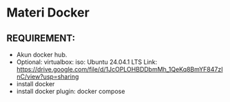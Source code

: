 # Materi Docker

## REQUIREMENT:

- Akun docker hub.
- Optional: virtualbox: iso: Ubuntu 24.04.1 LTS
  Link: https://drive.google.com/file/d/1JcOPLOHBDDbmMh_1QeKq8BmYF847zInC/view?usp=sharing
- install docker
- install docker plugin: docker compose